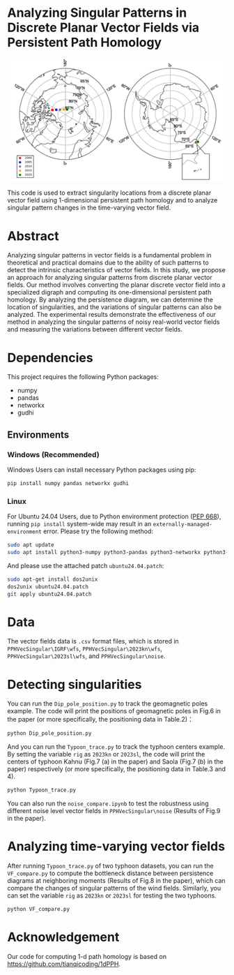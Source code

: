 # Analyzing Singular Patterns in Discrete Planar Vector Fields via Persistent Path Homology
![](https://github.com/AmatherCY/PPHVecSingular/blob/main/magfield.png)

This code is used to extract singularity locations from a discrete planar vector field using 1-dimensional persistent path homology and to analyze singular pattern changes in the time-varying vector field.

# Abstract
Analyzing singular patterns in vector fields is a fundamental problem in theoretical and practical domains due to the ability of such patterns to detect the intrinsic characteristics of vector fields. In this study, we propose an approach for analyzing singular patterns from discrete planar vector fields. Our method involves converting the planar discrete vector field into a specialized digraph and computing its one-dimensional persistent path homology. By analyzing the persistence diagram, we can determine the location of singularities, and the variations of singular patterns can also be analyzed. The experimental results demonstrate the effectiveness of our method in analyzing the singular patterns of noisy real-world vector fields and measuring the variations between different vector fields.

# Dependencies
This project requires the following Python packages:
- numpy
- pandas
- networkx
- gudhi

## Environments
### Windows (Recommended)
Windows Users can install necessary Python packages using pip:
```bash
pip install numpy pandas networkx gudhi
```

### Linux
For Ubuntu 24.04 Users, due to Python environment protection ([PEP 668](https://peps.python.org/pep-0668/)), running `pip install` system-wide may result in an `externally-managed-environment` error. Please try the following method:

```bash
sudo apt update
sudo apt install python3-numpy python3-pandas python3-networkx python3-gudhi
```

And please use the attached patch `ubuntu24.04.patch`:
```bash
sudo apt-get install dos2unix
dos2unix ubuntu24.04.patch
git apply ubuntu24.04.patch
```


# Data
The vector fields data is `.csv` format files, which is stored in `PPHVecSingular\IGRF\wfs`, `PPHVecSingular\2023kn\wfs`, `PPHVecSingular\2023sl\wfs`, and `PPHVecSingular\noise`.

# Detecting singularities
You can run the `Dip_pole_position.py` to track the geomagnetic poles example. The code will print the positions of geomagnetic poles in Fig.6 in the paper (or more specifically, the positioning data in Table.2)：
```bash
python Dip_pole_position.py
```

And you can run the `Typoon_trace.py` to track the typhoon centers example. By setting the variable `rig` as `2023kn` or `2023sl`, the code will print the centers of typhoon Kahnu (Fig.7 (a) in the paper) and Saola (Fig.7 (b) in the paper) respectively (or more specifically, the positioning data in Table.3 and 4).
```bash
python Typoon_trace.py
```

You can also run the `noise_compare.ipynb` to test the robustness using different noise level vector fields in `PPHVecSingular\noise` (Results of Fig.9 in the paper).

# Analyzing time-varying vector fields
After running `Typoon_trace.py` of two typhoon datasets, you can run the `VF_compare.py` to compute the bottleneck distance between persistence diagrams at neighboring moments (Results of Fig.8 in the paper), which can compare the changes of singular patterns of the wind fields. Similarly, you can set the variable `rig` as `2023kn` or `2023sl` for testing the two typhoons.
```bash
python VF_compare.py
```

# Acknowledgement
Our code for computing 1-d path homology is based on https://github.com/tianqicoding/1dPPH.
